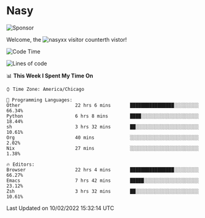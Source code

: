 # Nasy

<!--
<p align="center">
<img height="200" src="https://github-readme-stats.vercel.app/api?username=nasyxx&count_private=true&show_icons=true&theme=dracula&include_all_commits=true"/>
<img height="200" src="https://github-readme-stats.vercel.app/api/top-langs/?username=nasyxx&theme=dracula&hide=html,jupyter+notebook&count_private=true&show_icons=true"/>
</p>

  
----------------
-->

![Sponsor](https://img.shields.io/static/v1.svg?label=Sponsor&message=%E2%9D%A4&logo=GitHub&style=flat&color=pink)
 
Welcome, the ![nasyxx visitor counter](https://count.getloli.com/get/@nasyxx?theme=rule34)th vistor!
 
<!--START_SECTION:waka-->
![Code Time](http://img.shields.io/badge/Code%20Time-1%2C881%20hrs%2041%20mins-blue)

![Lines of code](https://img.shields.io/badge/From%20Hello%20World%20I%27ve%20Written-5%20Million%20lines%20of%20code-blue)

📊 **This Week I Spent My Time On** 

```text
⌚︎ Time Zone: America/Chicago

💬 Programming Languages: 
Other                    22 hrs 6 mins       ████████████████░░░░░░░░░   66.34% 
Python                   6 hrs 8 mins        ████░░░░░░░░░░░░░░░░░░░░░   18.44% 
sh                       3 hrs 32 mins       ██░░░░░░░░░░░░░░░░░░░░░░░   10.61% 
Org                      40 mins             ░░░░░░░░░░░░░░░░░░░░░░░░░   2.02% 
Nix                      27 mins             ░░░░░░░░░░░░░░░░░░░░░░░░░   1.38%

🔥 Editors: 
Browser                  22 hrs 4 mins       ████████████████░░░░░░░░░   66.27% 
Emacs                    7 hrs 42 mins       █████░░░░░░░░░░░░░░░░░░░░   23.12% 
Zsh                      3 hrs 32 mins       ██░░░░░░░░░░░░░░░░░░░░░░░   10.61%

```


 Last Updated on 10/02/2022 15:32:14 UTC
<!--END_SECTION:waka-->

<!-- ![visitors](https://visitor-badge.laobi.icu/badge?page_id=nasyxx.nasyxx) -->
